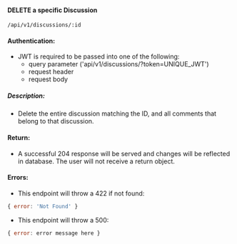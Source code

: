 #### DELETE a specific Discussion
`/api/v1/discussions/:id`

#### Authentication:
- JWT is required to be passed into one of the following:
  - query parameter ('api/v1/discussions/?token=UNIQUE_JWT')
  - request header
  - request body

##### Description:
- Delete the entire discussion matching the ID, and all comments that belong to that discussion.

#### Return:
-  A successful 204 response will be served and changes will be reflected in database. The user will not receive a return object.

#### Errors:
- This endpoint will throw a 422 if not found:

```javascript
{ error: 'Not Found' }
```

- This endpoint will throw a 500:

```javascript
{ error: error message here }
```
